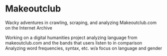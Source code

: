 # Makeoutclub
Wacky adventures in crawling, scraping, and analyzing Makeoutclub.com on the Internet Archive

Working on a digital humanities project analyzing language from makeoutclub.com and the bands that users listen to in comparison
Analyzing word frequencies, syntax, etc. w/a focus on language and gender
